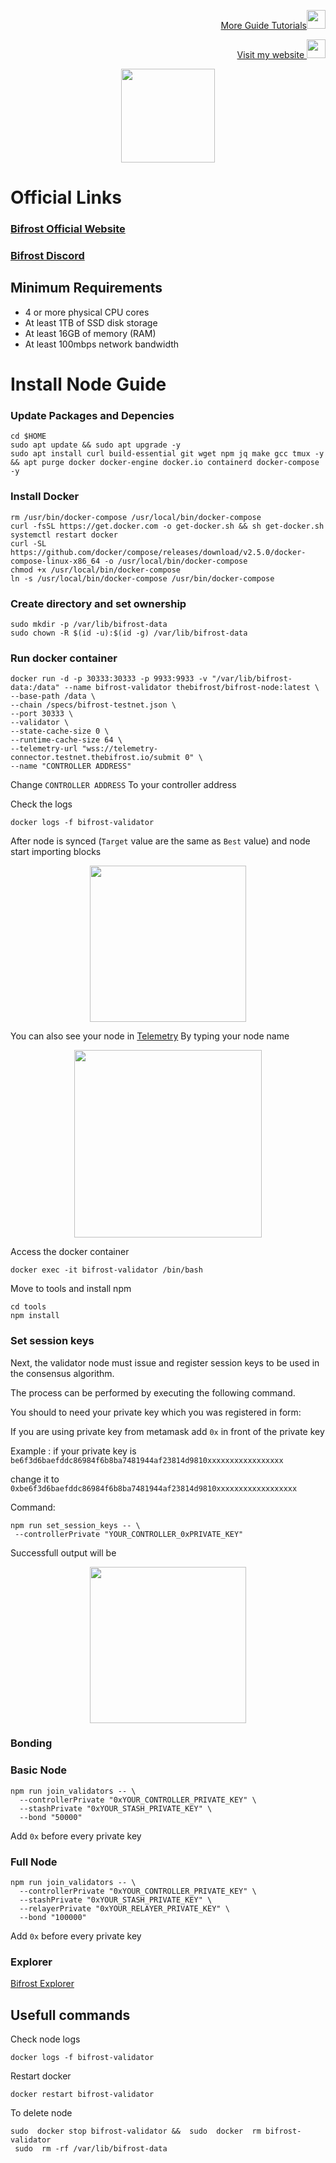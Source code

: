 <p style="font-size:14px" align="right">
<a href="https://github.com/elangrr/testnet_guide" target="_blank">More Guide Tutorials<img src="https://avatars.githubusercontent.com/u/34649601?v=4" width="30"/></a>
</p>

<p style="font-size:14px" align="right">
<a href="https://indonode.dev/" target="_blank">Visit my website <img src="https://avatars.githubusercontent.com/u/34649601?v=4" width="30"/></a>
</p>

<p align="center">
 <img height="150" height="auto" src="https://user-images.githubusercontent.com/34649601/196217517-3e2c030f-7af3-46f2-9042-81176ce9d143.png">
</p>

# Official Links
### [Bifrost Official Website](https://thebifrost.io/)
### [Bifrost Discord](https://discord.gg/HpK7kGzXBh)

## Minimum Requirements 
- 4 or more physical CPU cores
- At least 1TB of SSD disk storage
- At least 16GB of memory (RAM)
- At least 100mbps network bandwidth

# Install Node Guide

### Update Packages and Depencies
```
cd $HOME
sudo apt update && sudo apt upgrade -y
sudo apt install curl build-essential git wget npm jq make gcc tmux -y && apt purge docker docker-engine docker.io containerd docker-compose -y
```

### Install Docker
```
rm /usr/bin/docker-compose /usr/local/bin/docker-compose
curl -fsSL https://get.docker.com -o get-docker.sh && sh get-docker.sh
systemctl restart docker
curl -SL https://github.com/docker/compose/releases/download/v2.5.0/docker-compose-linux-x86_64 -o /usr/local/bin/docker-compose
chmod +x /usr/local/bin/docker-compose
ln -s /usr/local/bin/docker-compose /usr/bin/docker-compose
```

### Create directory and set ownership
```
sudo mkdir -p /var/lib/bifrost-data
sudo chown -R $(id -u):$(id -g) /var/lib/bifrost-data
```

### Run docker container
```
docker run -d -p 30333:30333 -p 9933:9933 -v "/var/lib/bifrost-data:/data" --name bifrost-validator thebifrost/bifrost-node:latest \ 
--base-path /data \ 
--chain /specs/bifrost-testnet.json \ 
--port 30333 \ 
--validator \ 
--state-cache-size 0 \ 
--runtime-cache-size 64 \ 
--telemetry-url "wss://telemetry-connector.testnet.thebifrost.io/submit 0" \ 
--name "CONTROLLER ADDRESS"
```
Change `CONTROLLER ADDRESS` To your controller address

Check the logs 
```
docker logs -f bifrost-validator
```

After node is synced (`Target` value are the same as `Best` value) and node start importing blocks
<p align="center">
 <img height="250" height="auto" src="https://user-images.githubusercontent.com/34649601/196219287-e925f558-b795-4597-b42c-f8b8018481bf.png">
</p>

You can also see your node in [Telemetry](https://telemetry.testnet.thebifrost.io/#/0x15b34a3b7443c73fa1f687cce2d8e5981f6a2eaad54809a6b6af28e83d2adaff) By typing your node name
<p align="center">
 <img height="300" height="auto" src="https://user-images.githubusercontent.com/34649601/196220022-086fe23b-eb07-4fcd-bdc1-37072a858dad.png">
</p>

Access the docker container
```
docker exec -it bifrost-validator /bin/bash
```

Move to tools and install npm
```
cd tools
npm install
```

### Set session keys
Next, the validator node must issue and register session keys to be used in the consensus algorithm. 

The process can be performed by executing the following command. 

You should to need your private key which you was registered in form: 

If you are using private key from metamask add `0x` in front of the private key
 
Example : if your private key is `be6f3d6baefddc86984f6b8ba7481944af23814d9810xxxxxxxxxxxxxxxxx`

change it to `0xbe6f3d6baefddc86984f6b8ba7481944af23814d9810xxxxxxxxxxxxxxxxxx`

Command:
```
npm run set_session_keys -- \
 --controllerPrivate "YOUR_CONTROLLER_0xPRIVATE_KEY"
```
Successfull output will be
<p align="center">
 <img height="250" height="auto" src="https://user-images.githubusercontent.com/34649601/196214834-69851229-7b22-4b7b-8659-2489a4d74682.png">
</p>

### Bonding

### Basic Node
```
npm run join_validators -- \
  --controllerPrivate "0xYOUR_CONTROLLER_PRIVATE_KEY" \
  --stashPrivate "0xYOUR_STASH_PRIVATE_KEY" \
  --bond "50000"
```
Add `0x` before every private key

### Full Node
```
npm run join_validators -- \
  --controllerPrivate "0xYOUR_CONTROLLER_PRIVATE_KEY" \
  --stashPrivate "0xYOUR_STASH_PRIVATE_KEY" \
  --relayerPrivate "0xYOUR_RELAYER_PRIVATE_KEY" \
  --bond "100000"
```
Add `0x` before every private key

### Explorer
[Bifrost Explorer](https://explorer.testnet.thebifrost.io/validators-tier-full)

## Usefull commands

Check node logs
```
docker logs -f bifrost-validator
```

Restart docker
```
docker restart bifrost-validator
```

To delete node
```
sudo  docker stop bifrost-validator &&  sudo  docker  rm bifrost-validator
 sudo  rm -rf /var/lib/bifrost-data
```
